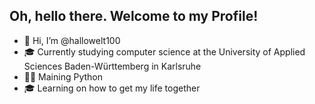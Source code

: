 ## Oh, hello there. Welcome to my Profile!

- 👋 Hi, I’m @hallowelt100
- 🎓 Currently studying computer science at the University of Applied Sciences Baden-Württemberg in Karlsruhe
- 👨‍💻 Maining Python
- 🎓 Learning on how to get my life together


<!---
hallowelt100/hallowelt100 is a ✨ special ✨ repository because its `README.md` (this file) appears on your GitHub profile.
You can click the Preview link to take a look at your changes.
--->
